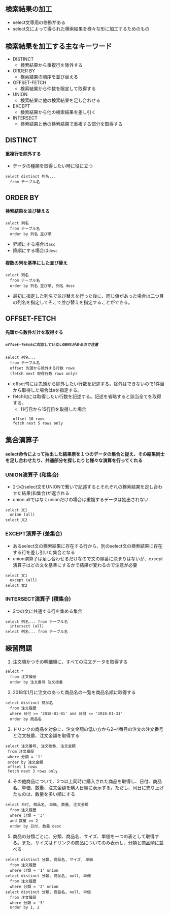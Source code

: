 検索結果の加工
----
- select文専用の修飾がある
- select文によって得られた検索結果を様々な形に加工するためのもの


検索結果を加工する主なキーワード
----
- DISTINCT
  - 検索結果から重複行を除外する
- ORDER BY
  - 検索結果の順序を並び替える
- OFFSET-FETCH
  - 検索結果から件数を限定して取得する
- UNION
  - 検索結果に他の検索結果を足し合わせる
- EXCEPT
  - 検索結果から他の検索結果を差し引く
- INTERSECT
  - 検索結果と他の検索結果で重複する部分を取得する

DISTINCT
----
#### 重複行を除外する
 - データの種類を取得したい時に役に立つ

```
select distinct 列名...
  from テーブル名
```

ORDER BY
----
#### 検索結果を並び替える

```
select 列名
  from テーブル名
  order by 列名 並び順
```

- 昇順にする場合は`asc`
- 降順にする場合は`desc`

#### 複数の列を基準にした並び替え

```
select 列名
  from テーブル名
  order by 列名 並び順, 列名 desc
```
- 最初に指定した列名で並び替えを行った後に、同じ値があった場合は二つ目の列名を指定してそこで並び替えを指定することができる。

OFFSET-FETCH
----
#### 先頭から数件だけを取得する
##### `offset-fetchに対応していないDBMSがあるので注意`

```
select 列名...
  from テーブル名
  offset 先頭から除外する行数 rows
  (fetch next 取得行数 rows only)
```

- offset句には先頭から除外したい行数を記述する。除外はできないので1件目から取得した場合は`0`を指定する。
- fetch句には取得したい行数を記述する。記述を省略すると該当全てを取得する。
  - 11行目から15行目を取得した場合
  ```
  offset 10 rows
  fetch next 5 rows only
  ```

集合演算子
----
#### select命令によって抽出した結果票を１つのデータの集合と捉え、その結果同士を足し合わせたり、共通部分を探したりと様々な演算を行ってくれる

### UNION演算子 (和集合)
- 2つのselect文をUNIONで繋いで記述するとそれぞれの検索結果を足し合わせた結果(和集合)が返される
- union allではなくunionだけの場合は重複するデータは抽出されない

```
select 文1
  union (all)
select 文2
```

### EXCEPT演算子 (差集合)
- あるselect文の検索結果に存在する行から、別のselect文の検索結果に存在する行を差し引いた集合となる
- union演算子は足し合わせるだけなので文の順番に決まりはないが、except演算子はどの文を基準にするかで結果が変わるので注意が必要

```
select 文1
  except (all)
select 文2
```

### INTERSECT演算子 (積集合)
- 2つの文に共通する行を集める集合

```
select 列名... from テーブル名
  intersect (all)
select 列名... from テーブル名
```


練習問題
----

1. 注文順かつその明細順に、すべての注文データを取得する
```
select *
  from 注文履歴
  order by 注文番号 注文枝番
```

2. 2018年1月に注文のあった商品名の一覧を商品名順に取得する
```
select distinct 商品名
  from 注文履歴
  where 日付 >= '2018-01-01' and 日付 <= '2018-01-31'
  order by 商品名
```

3. ドリンクの商品を対象に、注文金額の低い方から2~4番目の注文の注文番号と注文枝番、注文金額を取得する
```
select 注文番号, 注文枝番, 注文金額
 from 注文履歴
 where 分類 = '1'
 order by 注文金額
 offset 1 rows
 fetch next 3 rows only
```

4. その他商品について、2つ以上同時に購入された商品を取得し、日付、商品名、単価、数量、注文金額を購入日順に表示する。ただし、同日に売り上げたものは、数量を多い順にする
```
select 日付, 商品名, 単価, 数量, 注文金額
  from 注文履歴
  where 分類 = '3'
  and 数量 >= 2
  order by 日付, 数量 desc
```

5. 商品の分類ごとに、分類、商品名、サイズ、単価を一つの表として取得する。また、サイズはドリンクの商品についてのみ表示し、分類と商品順に並べる
```
select distinct 分類, 商品名, サイズ, 単価
  from 注文履歴
  where 分類 = '1' union
select distinct 分類, 商品名, null, 単価
  from 注文履歴
  where 分類 = '2' union
select distinct 分類, 商品名, null, 単価
  from 注文履歴
  where 分類 = '3'
  order by 1, 2
```